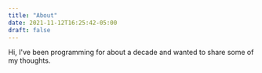 ```yaml
---
title: "About"
date: 2021-11-12T16:25:42-05:00
draft: false
---
```


Hi, I've been programming for about a decade and wanted to share some of my thoughts.
